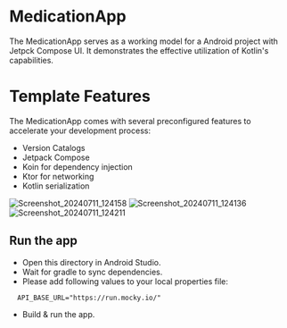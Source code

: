 # MedicationApp
The MedicationApp  serves as a working model for a Android project with Jetpck Compose UI. It demonstrates the effective utilization of Kotlin's capabilities.

# Template Features
The MedicationApp comes with several preconfigured features to accelerate your development process:

<ul>
<li> Version Catalogs </li>
<li> Jetpack Compose </li>
<li> Koin for dependency injection </li>
<li> Ktor for networking </li>
<li> Kotlin serialization </li>
</ul>


![Screenshot_20240711_124158](https://github.com/DasJhaman/MedicationApp/assets/8167091/e1d61f25-8fe3-43b0-8d35-3d358d7b1aff)
![Screenshot_20240711_124136](https://github.com/DasJhaman/MedicationApp/assets/8167091/9cfc18b6-31c3-4096-a207-e171c479759a)
![Screenshot_20240711_124211](https://github.com/DasJhaman/MedicationApp/assets/8167091/ed7af76a-332a-4532-a799-9a1de2328d0a)


## Run the app

- Open this directory in Android Studio.
- Wait for gradle to sync dependencies.
- Please add following values to your local properties file:
```
  API_BASE_URL="https://run.mocky.io/"
```
- Build & run the app.
